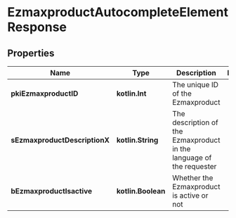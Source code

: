 
# EzmaxproductAutocompleteElementResponse

## Properties
Name | Type | Description | Notes
------------ | ------------- | ------------- | -------------
**pkiEzmaxproductID** | **kotlin.Int** | The unique ID of the Ezmaxproduct | 
**sEzmaxproductDescriptionX** | **kotlin.String** | The description of the Ezmaxproduct in the language of the requester | 
**bEzmaxproductIsactive** | **kotlin.Boolean** | Whether the Ezmaxproduct is active or not | 



